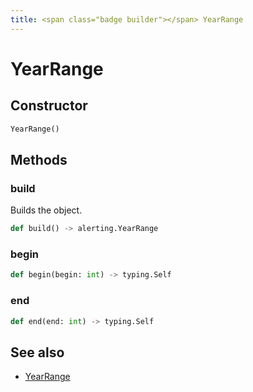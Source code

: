 ```yaml
---
title: <span class="badge builder"></span> YearRange
---
```

# <span class="badge builder"></span> YearRange

## Constructor

```python
YearRange()
```
## Methods

### <span class="badge object-method"></span> build

Builds the object.

```python
def build() -> alerting.YearRange
```

### <span class="badge object-method"></span> begin

```python
def begin(begin: int) -> typing.Self
```

### <span class="badge object-method"></span> end

```python
def end(end: int) -> typing.Self
```

## See also

 * <span class="badge object-type-class"></span> [YearRange](./object-YearRange.md)
